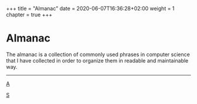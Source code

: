 +++
title = "Almanac"
date = 2020-06-07T16:36:28+02:00
weight = 1
chapter = true
+++


# Almanac

The almanac is a collection of commonly used phrases in computer science that I have collected in order to organize them in readable and maintainable way.

---

[A](a/)

[S](s/)